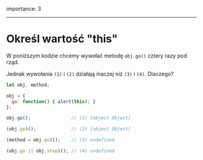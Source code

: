 importance: 3

---

# Określ wartość "this"

W poniższym kodzie chcemy wywołać metodę `obj.go()` cztery razy pod rząd.

Jednak wywołania `(1)` i `(2)` działają inaczej niż `(3)` i `(4)`. Dlaczego?

```js run no-beautify
let obj, method;

obj = {
  go: function() { alert(this); }
};

obj.go();               // (1) [object Object]

(obj.go)();             // (2) [object Object]

(method = obj.go)();    // (3) undefined

(obj.go || obj.stop)(); // (4) undefined
```

